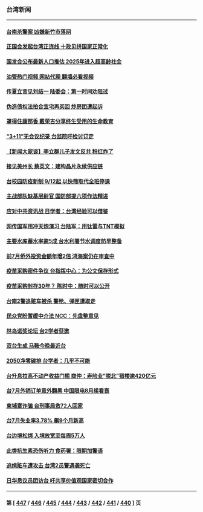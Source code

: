 ### 台湾新闻
---
#### [台南杀警案 凶嫌新竹市落网](../../pages/ncid1349361/n13808001.md?08230845) 
#### [正国会发起台湾正连线 十政见拼国家正常化](../../pages/ncid1349361/n13807794.md?08230845) 
#### [国发会公布最新人口推估 2025年进入超高龄社会](../../pages/ncid1349361/n13807788.md?08230845) 
#### [油管热门视频 网站代理 翻墙必看视频](http://209.222.30.114:81/youtube.html?08230845)
#### [传夏立言见刘结一 陆委会：第一时间劝阻过](../../pages/ncid1349361/n13807790.md?08230845) 
#### [伪造债权法拍合宜宅再买回 炒房团遭起诉](../../pages/ncid1349361/n13807791.md?08230845) 
#### [罩得住康那香 戴荣吉分享终生受用的生命教育](../../pages/ncid1349361/n13807635.md?08230845) 
#### [“3+11”无会议纪录 台监院吁检讨订定](../../pages/ncid1349361/n13807780.md?08230845) 
#### [【新闻大家谈】李立群儿子发文反共 粉红炸了](../../pages/ncid1349361/n13807691.md?08230845) 
#### [接见美州长 蔡英文：建构晶片永续供应链](../../pages/ncid1349361/n13807772.md?08230845) 
#### [台校园防疫新制 9/12起 以快筛取代全班停课](../../pages/ncid1349361/n13807759.md?08230845) 
#### [主战部队缺基层尉官 国防部提六项作法精进](../../pages/ncid1349361/n13807755.md?08230845) 
#### [应对中共资讯战 日学者：台湾经验可以借鉴](../../pages/ncid1349361/n13807753.md?08230845) 
#### [网传国军用冲天炮演习 台陆军：用钛雷与TNT模拟](../../pages/ncid1349361/n13807757.md?08230845) 
#### [主要水库蓄水率逾5成 台水利署节水调度防旱整备](../../pages/ncid1349361/n13807643.md?08230845) 
#### [前7月侨外投资金额年增2倍 鸿海案仍在审查中](../../pages/ncid1349361/n13807637.md?08230845) 
#### [疫苗采购密件争议 台指挥中心：为公文保存形式](../../pages/ncid1349361/n13807677.md?08230845) 
#### [疫苗采购封存30年？ 陈时中：随时可以公开](../../pages/ncid1349361/n13807676.md?08230845) 
#### [台南2警追赃车被杀  警枪、弹匣遭取走](../../pages/ncid1349361/n13807656.md?08230845) 
#### [民众党盼暂缓中介法 NCC：先盘整意见](../../pages/ncid1349361/n13807735.md?08230845) 
#### [林岛诺奖论坛 台2学者获邀](../../pages/ncid1349361/n13807736.md?08230845) 
#### [双台生成 马鞍今晚最近台](../../pages/ncid1349361/n13807739.md?08230845) 
#### [2050净零碳排 台学者：几乎不可能](../../pages/ncid1349361/n13807708.md?08230845) 
#### [台升息拉高不动产收益门槛 商仲：寿险业“脱北”猎楼逾420亿元](../../pages/ncid1349361/n13807679.md?08230845) 
#### [台7月外销订单意外翻黑 中国限电8月续看衰](../../pages/ncid1349361/n13807706.md?08230845) 
#### [柬埔寨诈骗 台刑事局救72人回家](../../pages/ncid1349361/n13807681.md?08230845) 
#### [台7月失业率3.78% 飙9个月新高](../../pages/ncid1349361/n13807683.md?08230845) 
#### [台边境松绑 入境放宽至每周5万人](../../pages/ncid1349361/n13807686.md?08230845) 
#### [此类抗生素恐伤听力 食药署：限期加警语](../../pages/ncid1349361/n13807689.md?08230845) 
#### [追缉赃车遭攻击 台湾2员警遇袭死亡](../../pages/ncid1349361/n13807626.md?08230845) 
#### [日华恳议员团访台 吁共享价值观国家密切合作](../../pages/ncid1349361/n13807645.md?08230845) 

---
#### 第 [ [447](./447.md?08230845) / [446](./446.md?08230845) / [445](./445.md?08230845) / [444](./444.md?08230845) / [443](./443.md?08230845) / [442](./442.md?08230845) / [441](./441.md?08230845) / [440](./440.md?08230845) ] 页
